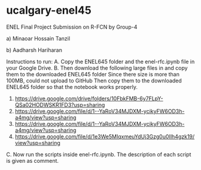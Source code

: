 # ucalgary-enel45
ENEL Final Project Submission on R-FCN by Group-4

a) Minaoar Hossain Tanzil

b) Aadharsh Hariharan


Instructions to run:
A. Copy the ENEL645 folder and the enel-rfc.ipynb file in your Google Drive.
B. Then download the following large files in and copy them to the downloaded ENEL645 folder
  Since there size is more than 100MB, could not upload to GitHub
  Then copy them to the downloaded ENEL645 folder so that the notebook works properly.

  1. https://drive.google.com/drive/folders/10FbkFMB-6y7FLpY-QSa02HODWSKR1FD3?usp=sharing
  2. https://drive.google.com/file/d/1--YaRoV34MJDXM-ycikyFW6OD3h-a4mg/view?usp=sharing
  3. https://drive.google.com/file/d/1--YaRoV34MJDXM-ycikyFW6OD3h-a4mg/view?usp=sharing
  4. https://drive.google.com/file/d/1e3We5MIqxmeuYdUj3Gzg0u0IIh4gzk19/view?usp=sharing


C. Now run the scripts inside enel-rfc.ipynb. The description of each script is given as comment.
